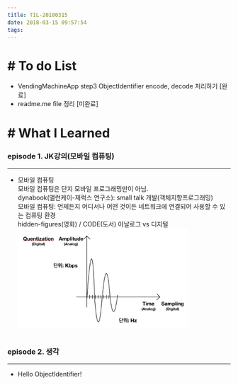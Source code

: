 ```yaml
---
title: TIL-20180315
date: 2018-03-15 09:57:54
tags: 
---
```


# # To do List

- VendingMachineApp step3 ObjectIdentifier encode, decode 처리하기 [완료]
- readme.me file 정리 [미완료]


# # What I Learned

### episode 1. JK강의(모바일 컴퓨팅)

---

- 모바일 컴퓨팅<br  />
모바일 컴퓨팅은 단지 모바일 프로그래밍만이 아님.<br  />
dynabook(앨런케이-제럭스 연구소): small talk 개발(객체지향프로그래밍)<br  />
모바일 컴퓨팅: 언제든지 어디서나 어떤 것이든 네트워크에 연결되어 사용할 수 있는 컴퓨팅 환경<br  />
hidden-figures(영화) / CODE(도서)
아날로그 vs 디지털<br  />
<img src="./img/0315.png" width="80%" height="80%" align="center"><br  /><br  />


### episode 2. 생각

---

- Hello ObjectIdentifier!